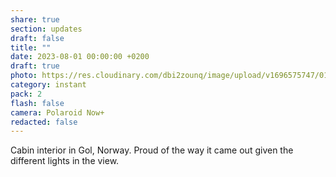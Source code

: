 ```yaml
---
share: true
section: updates
draft: false
title: ""
date: 2023-08-01 00:00:00 +0200
draft: true
photo: https://res.cloudinary.com/dbi2zounq/image/upload/v1696575747/010_jkfbll.jpg
category: instant
pack: 2
flash: false
camera: Polaroid Now+
redacted: false
---
```


Cabin interior in Gol, Norway. Proud of the way it came out given the different lights in the view.
